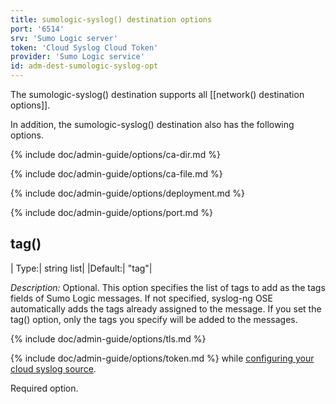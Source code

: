```yaml
---
title: sumologic-syslog() destination options
port: '6514'
srv: 'Sumo Logic server'
token: 'Cloud Syslog Cloud Token'
provider: 'Sumo Logic service'
id: adm-dest-sumologic-syslog-opt
---
```


The sumologic-syslog() destination supports all
[[network() destination options]].

In addition, the sumologic-syslog() destination also has the following
options.

{% include doc/admin-guide/options/ca-dir.md %}

{% include doc/admin-guide/options/ca-file.md %}

{% include doc/admin-guide/options/deployment.md %}

{% include doc/admin-guide/options/port.md %}

## tag()

|  Type:|      string list|
  |Default:|   \"tag\"|

*Description:* Optional. This option specifies the list of tags to add
as the tags fields of Sumo Logic messages. If not specified, syslog-ng
OSE automatically adds the tags already assigned to the message. If you
set the tag() option, only the tags you specify will be added to the
messages.

{% include doc/admin-guide/options/tls.md %}

{% include doc/admin-guide/options/token.md %} while
[configuring your cloud syslog source](https://help.sumologic.com/03Send-Data/Sources/02Sources-for-Hosted-Collectors/Cloud-Syslog-Source#configure-a-cloud%C2%A0syslog%C2%A0source).

Required option.
